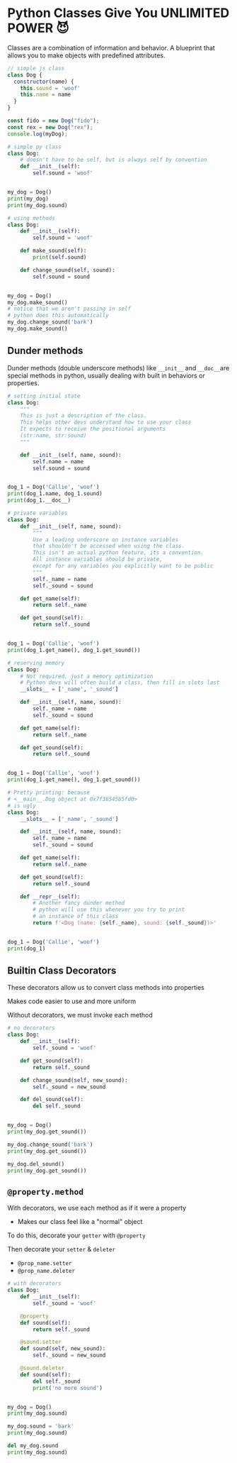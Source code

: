 # Python Classes Give You UNLIMITED POWER 😈

Classes are a combination of information and behavior. A blueprint that allows
you to make objects with predefined attributes.

```js
// simple js class
class Dog {
  constructor(name) {
    this.sound = 'woof'
    this.name = name
  }
}

const fido = new Dog("fido");
const rex = new Dog("rex");
console.log(myDog);
```

```py
# simple py class
class Dog:
    # doesn't have to be self, but is always self by convention
    def __init__(self):
        self.sound = 'woof'


my_dog = Dog()
print(my_dog)
print(my_dog.sound)
```

```py
# using methods
class Dog:
    def __init__(self):
        self.sound = 'woof'

    def make_sound(self):
        print(self.sound)

    def change_sound(self, sound):
        self.sound = sound


my_dog = Dog()
my_dog.make_sound()
# notice that we aren't passing in self
# python does this automatically
my_dog.change_sound('bark')
my_dog.make_sound()
```

## Dunder methods

Dunder methods (double underscore methods) like `__init__` and `__doc__`are special methods in
python, usually dealing with built in behaviors or properties.

```py
# setting initial state
class Dog:
    """
    This is just a description of the class.
    This helps other devs understand how to use your class
    It expects to receive the positional arguments
    (str:name, str:sound)
    """

    def __init__(self, name, sound):
        self.name = name
        self.sound = sound


dog_1 = Dog('Callie', 'woof')
print(dog_1.name, dog_1.sound)
print(dog_1.__doc__)
```

```py
# private variables
class Dog:
    def __init__(self, name, sound):
        """
        Use a leading underscore on instance variables
        that shouldn't be accessed when using the class.
        This isn't an actual python feature, its a convention.
        All instance variables should be private,
        except for any variables you explicitly want to be public
        """
        self._name = name
        self._sound = sound

    def get_name(self):
        return self._name

    def get_sound(self):
        return self._sound


dog_1 = Dog('Callie', 'woof')
print(dog_1.get_name(), dog_1.get_sound())
```

```py
# reserving memory
class Dog:
    # Not required, just a memory optimization
    # Python devs will often build a class, then fill in slots last
    __slots__ = ['_name', '_sound']

    def __init__(self, name, sound):
        self._name = name
        self._sound = sound

    def get_name(self):
        return self._name

    def get_sound(self):
        return self._sound


dog_1 = Dog('Callie', 'woof')
print(dog_1.get_name(), dog_1.get_sound())
```

```py
# Pretty printing: because
# <__main__.Dog object at 0x7f36545b5fd0>
# is ugly
class Dog:
    __slots__ = ['_name', '_sound']

    def __init__(self, name, sound):
        self._name = name
        self._sound = sound

    def get_name(self):
        return self._name

    def get_sound(self):
        return self._sound

    def __repr__(self):
        # Another fancy dunder method
        # python will use this whenever you try to print
        # an instance of this class
        return f'<Dog (name: {self._name}, sound: {self._sound})>'


dog_1 = Dog('Callie', 'woof')
print(dog_1)
```

## Builtin Class Decorators

These decorators allow us to convert class methods into properties

Makes code easier to use and more uniform

Without decorators, we must invoke each method

```py
# no decorators
class Dog:
    def __init__(self):
        self._sound = 'woof'

    def get_sound(self):
        return self._sound

    def change_sound(self, new_sound):
        self._sound = new_sound

    def del_sound(self):
        del self._sound


my_dog = Dog()
print(my_dog.get_sound())

my_dog.change_sound('bark')
print(my_dog.get_sound())

my_dog.del_sound()
print(my_dog.get_sound())
```

## `@property.method`

With decorators, we use each method as if it were a property

- Makes our class feel like a "normal" object

To do this, decorate your `getter` with `@property`

Then decorate your `setter` & `deleter`

- `@prop_name.setter`
- `@prop_name.deleter`

```py
# with decorators
class Dog:
    def __init__(self):
        self._sound = 'woof'

    @property
    def sound(self):
        return self._sound

    @sound.setter
    def sound(self, new_sound):
        self._sound = new_sound

    @sound.deleter
    def sound(self):
        del self._sound
        print('no more sound')


my_dog = Dog()
print(my_dog.sound)

my_dog.sound = 'bark'
print(my_dog.sound)

del my_dog.sound
print(my_dog.sound)
```
